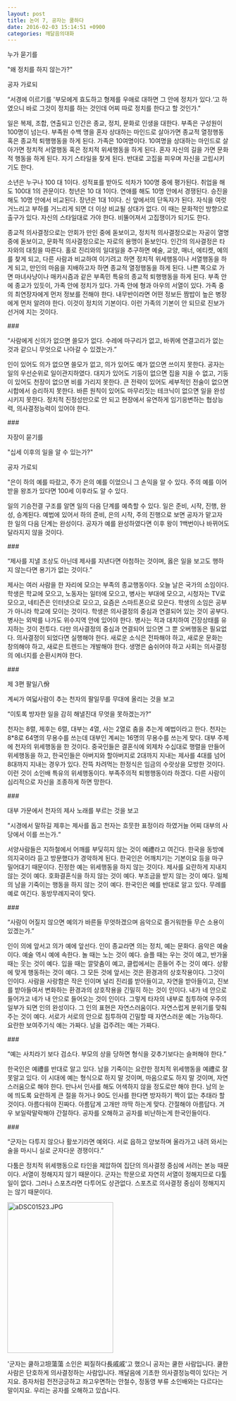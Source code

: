 ```yaml
---
layout: post
title: 논어 7, 공자는 쿨하다
date: 2016-02-03 15:14:51 +0900
categories: 깨달음의대화
---
```

누가 묻기를  
      
"왜 정치를 하지 않는가?"   
      
공자 가로되  
      
“서경에 이르기를 '부모에게 효도하고 형제를 우애로 대하면 그 안에 정치가 있다.‘고 하였으니 바로 그것이 정치를 하는 것인데 어찌 따로 정치를 한다고 할 것인가." 

  


일은 복제, 조합, 연출되고 인간은 종교, 정치, 문화로 인생을 대한다. 부족은 구성원이 100명이 넘는다. 부족원 수백 명을 혼자 상대하는 마인드로 살아가면 종교적 열정행동 혹은 종교적 퇴행행동을 하게 된다. 가족은 10여명이다. 10여명을 상대하는 마인드로 살아가면 정치적 서열행동 혹은 정치적 위세행동을 하게 된다. 혼자 자신의 길을 가면 문화적 행동을 하게 된다. 자기 스타일을 찾게 된다. 반대로 고집을 피우며 자신을 고립시키기도 한다.   
      
소년은 누구나 100 대 1이다. 성적표를 받아도 석차가 100명 중에 평가된다. 취업을 해도 100대 1의 관문이다. 청년은 10 대 1이다. 연애를 해도 10명 안에서 경쟁된다. 승진을 해도 10명 안에서 비교된다. 장년은 1대 1이다. 신 앞에서의 단독자가 된다. 자식을 여럿 거느리고 부하를 거느리게 되면 더 이상 비교될 상대가 없다. 이 때는 문화적인 방향으로 출구가 있다. 자신의 스타일대로 가야 한다. 비뚤어져서 고집쟁이가 되기도 한다.  
      
종교적 의사결정으로는 안회가 만인 중에 돋보이고, 정치적 의사결정으로는 자공이 열명 중에 돋보이고, 문화적 의사결정으로는 자로의 용맹이 돋보인다. 인간의 의사결정은 타자와의 대칭을 따른다. 홀로 진리와의 일대일을 추구하면 예술, 교양, 매너, 에티켓, 예의를 찾게 되고, 다른 사람과 비교하여 이기려고 하면 정치적 위세행동이나 서열행동을 하게 되고, 만인의 마음을 지배하고자 하면 종교적 열정행동을 하게 된다. 나쁜 쪽으로 가면 마녀사냥이나 매카시즘과 같은 부족민 특유의 종교적 퇴행행동을 하게 된다. 부족 안에 종교가 있듯이, 가족 안에 정치가 있다. 가족 안에 형과 아우의 서열이 있다. 가족 중의 최연장자에게 먼저 정보를 전해야 한다. 내무반이라면 어떤 정보든 짬밥이 높은 병장에게 먼저 알려야 한다. 이것이 정치의 기본이다. 이런 가족의 기본이 안 되므로 진보가 선거에 지는 것이다. 

  


\### 

  


“사람에게 신의가 없으면 쓸모가 없다. 수레에 마구리가 없고, 바퀴에 연결고리가 없는 것과 같으니 무엇으로 나아갈 수 있겠는가.” 

  


인이 있어도 의가 없으면 쓸모가 없고, 의가 있어도 예가 없으면 쓰이지 못한다. 공자는 일의 우선순위로 일이관지하였다. 대지가 있어도 기둥이 없으면 집을 지을 수 없고, 기둥이 있어도 천장이 없으면 비를 가리지 못한다. 큰 전략이 있어도 세부적인 전술이 없으면 시합에서 승리하지 못한다. 바른 원칙이 있어도 마무리짓는 테크닉이 없으면 일을 완성시키지 못한다. 정치적 진정성만으로 안 되고 현장에서 유연하게 임기응변하는 협상능력, 의사결정능력이 있어야 한다. 

  


\### 

  


자장이 묻기를   
      
"십세 이후의 일을 알 수 있는가?"   
      
공자 가로되   
      
"은이 하의 예를 따랐고, 주가 은의 예를 이었으니 그 손익을 알 수 있다. 주의 예를 이어받을 왕조가 있다면 100세 이후라도 알 수 있다. 

  


일의 기승전결 구조를 알면 일의 다음 단계를 예측할 수 있다. 일은 준비, 시작, 진행, 완성, 승계된다. 예법에 있어서 하의 준비, 은의 시작, 주의 진행으로 보면 공자가 맡고자 한 일의 다음 단계는 완성이다. 공자가 예를 완성하였다면 이후 왕이 1백번이나 바뀌어도 달라지지 않을 것이다. 

  


\### 

  


“제사를 지낼 조상도 아닌데 제사를 지낸다면 아첨하는 것이며, 옳은 일을 보고도 행하지 않는다면 용기가 없는 것이다.” 

  


제사는 여러 사람을 한 자리에 모으는 부족의 종교행동이다. 오늘 날은 국가의 소임이다. 학생은 학교에 모으고, 노동자는 일터에 모으고, 병사는 부대에 모으고, 시청자는 TV로 모으고, 네티즌은 인터넷으로 모으고, 요즘은 스마트폰으로 모은다. 학생의 소임은 공부가 아니라 학교에 모이는 것이다. 학생은 의사결정의 중심과 연결되어 있는 것이 공부다. 병사는 외박를 나가도 위수지역 안에 있어야 한다. 병사는 적과 대치하여 긴장상태를 유지하는 것이 전투다. 다만 의사결정의 중심과 연결되어 있으면 그 뿐 오버행동은 필요없다. 의사결정이 되었다면 실행해야 한다. 새로운 소식은 전파해야 하고, 새로운 문화는 창의해야 하고, 새로은 트렌드는 개발해야 한다. 생명은 숨쉬어야 하고 사회는 의사결정의 에너지를 순환시켜야 한다. 

  


\### 

  


제 3편 팔일八佾 

  


계씨가 여덟사람이 추는 천자의 팔일무를 무대에 올리는 것을 보고   
      
“이토록 방자한 일을 감히 해낼진대 무엇을 못하겠는가?” 

  


천자는 8렬, 제후는 6렬, 대부는 4열, 사는 2열로 춤을 추는게 예법이라고 한다. 천자는 8*8로 64명의 무용수를 쓰는데 대부인 계씨는 16명의 무용수를 쓰는게 맞다. 대부 주제에 천자의 위세행동을 한 것이다. 중국인들은 결혼식에 외제차 수십대로 행렬을 만들어 위세행동을 하고, 한국인들은 아버지와 할아버지로 2대까지 지내는 제사를 4대를 넘어 8대까지 지내는 경우가 있다. 잔뜩 차려먹는 한정식은 임금의 수랏상을 모방한 것이다. 이런 것이 소인배 특유의 위세행동이다. 부족주의적 퇴행행동이라 하겠다. 다른 사람이 심리적으로 자신을 조종하게 하면 망한다. 

  


\### 

  


대부 가문에서 천자의 제사 노래를 부르는 것을 보고  
      
"시경에서 말하길 제후는 제사를 돕고 천자는 흐뭇한 표정이라 하였거늘 어찌 대부의 사당에서 이를 쓰는가.“ 

  


서양사람들은 지하철에서 어깨를 부딪히지 않는 것이 예禮라고 여긴다. 한국을 동방예의지국이라 듣고 방문했다가 경악하게 된다. 한국인은 어깨치기는 기본이요 등을 마구 밀어대기 때문이다. 진정한 예는 위세행동을 하지 않는 것이다. 제사를 요란하게 지내지 않는 것이 예다. 호화결혼식을 하지 않는 것이 예다. 부조금을 받지 않는 것이 예다. 일체의 남을 기죽이는 행동을 하지 않는 것이 예다. 한국인은 예를 반대로 알고 있다. 무례를 예로 여긴다. 동방무례지국이 맞다. 

  


\### 

  


“사람이 어질지 않으면 예의가 바른들 무엇하겠으며 음악으로 즐거워한들 무슨 소용이 있겠는가.” 

  


인이 의에 앞서고 의가 예에 앞선다. 인이 종교라면 의는 정치, 예는 문화다. 음악은 예술이다. 예술 역시 예에 속한다. 놀 때는 노는 것이 예다. 슬플 때는 우는 것이 예고, 반가울 때는 웃는 것이 예다. 입을 때는 깔맞춤이 예고, 클럽에서는 흔들어 주는 것이 예다. 상황에 맞게 행동하는 것이 예다. 그 모든 것에 앞서는 것은 환경과의 상호작용이다. 그것이 인이다. 사람을 사랑함은 작은 인이며 널리 진리를 받아들이고, 자연을 받아들이고, 진보를 받아들여서 변화하는 환경과의 상호작용을 긴밀히 하는 것이 인이다. 내가 네 안으로 들어가고 네가 내 안으로 들어오는 것이 인이다. 그렇게 타자의 내부로 침투하여 우주의 일부가 되면 인의 완성이다. 그 인의 표현은 자연스러움이다. 자연스럽게 분위기를 맞춰주는 것이 예다. 서로가 서로의 안으로 침투하여 긴밀할 때 자연스러운 예는 가능하다. 요란한 보여주기식 예는 가짜다. 남을 겁주려는 예는 가짜다. 

  


\### 

  


“예는 사치라기 보다 검소다. 부모의 상을 당하면 형식을 갖추기보다는 슬퍼해야 한다.” 

  


한국인은 예禮를 반대로 알고 있다. 남을 기죽이는 요란한 정치적 위세행동을 예禮로 잘못알고 있다. 이 시대에 예는 형식으로 하지 말 것이며, 마음으로도 하지 말 것이며, 자연스러움으로 해야 한다. 만나서 인사를 해도 어색하지 않을 정도로만 해야 한다. 남의 눈에 띄도록 요란하게 큰 절을 하거나 90도 인사를 한다면 방자하기 짝이 없는 추태라 할 것이다. 아름다워야 진짜다. 아름답게 고개만 까딱 하는게 맞다. 간절해야 아름답다. 겨우 보일락말락해야 간절하다. 공자를 오해하고 공자를 비난하는게 한국인들이다. 

  


\### 

  


“군자는 다투지 않으나 활쏘기라면 예외다. 서로 읍하고 양보하며 올라가고 내려 와서는 술을 마시니 실로 군자다운 경쟁이다.” 

  


다툼은 정치적 위세행동으로 타인을 제압하여 집단의 의사결정 중심에 서려는 본능 때문이다. 서열이 정해지지 않기 때문이다. 군자는 학문으로 자연히 서열이 정해지므로 다툴 일이 없다. 그러나 스포츠라면 다투어도 상관없다. 스포츠로 의사결정 중심이 정해지지는 않기 때문이다.

  


<img src="assets/attach/images/198/191/670/aDSC01523.JPG" alt="aDSC01523.JPG" width="240" height="342" />

  


  


'군자는 쿨하고坦蕩蕩 소인은 찌질하다長戚戚'고 했으니 공자는 쿨한 사람입니다. 쿨한 사람은 단호하게 의사결정하는 사람입니다. 깨달음에 기초한 의사결정능력이 있다는 거지요. 증자처럼 전전긍긍하고 좌고우면하는 안철수, 정동영 부류 소인배와는 다르다는 말이지요. 우리는 공자를 오해하고 있습니다.
